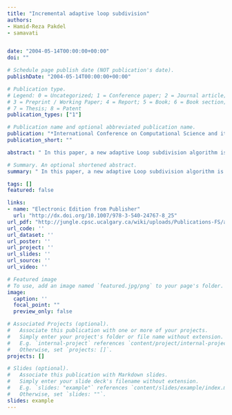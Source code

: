 ```yaml
---
title: "Incremental adaptive loop subdivision"
authors:
- Hamid-Reza Pakdel
- samavati


date: "2004-05-14T00:00:00+00:00"
doi: ""

# Schedule page publish date (NOT publication's date).
publishDate: "2004-05-14T00:00:00+00:00"

# Publication type.
# Legend: 0 = Uncategorized; 1 = Conference paper; 2 = Journal article;
# 3 = Preprint / Working Paper; 4 = Report; 5 = Book; 6 = Book section;
# 7 = Thesis; 8 = Patent
publication_types: ["1"]

# Publication name and optional abbreviated publication name.
publication: "*International Conference on Computational Science and its Applications (Springer, Berlin, Heidelberg)*"
publication_short: ""

abstract: " In this paper, a new adaptive Loop subdivision algorithm is introduced. Adaptive subdivision refines specific areas of a model according to user or application needs. Our algorithm extends the specified area such that when it is adaptively subdivided, it produces a smooth surface with visually pleasing connectivity. As adaptive subdivision is repeated, subdivision depth changes gradually from one area of the surface to another area. This smooth transition is analogous to anti-aliasing."

# Summary. An optional shortened abstract.
summary: " In this paper, a new adaptive Loop subdivision algorithm is introduced. Adaptive subdivision refines specific areas of a model according to user or application needs. Our algorithm extends the specified area such that when it is adaptively subdivided, it produces a smooth surface with visually pleasing connectivity. As adaptive subdivision is repeated, subdivision depth changes gradually from one area of the surface to another area. This smooth transition is analogous to anti-aliasing...."

tags: []
featured: false

links:
- name: "Electronic Edition from Publisher"
  url: "http://dx.doi.org/10.1007/978-3-540-24767-8_25"
url_pdf: "http://jungle.cpsc.ucalgary.ca/wiki/uploads/Publications-FS/adaptive-loop-iccsa2004-pakdel.pdf"
url_code: ''
url_dataset: ''
url_poster: ''
url_project: ''
url_slides: ''
url_source: ''
url_video: ''

# Featured image
# To use, add an image named `featured.jpg/png` to your page's folder. 
image:
  caption: ''
  focal_point: ""
  preview_only: false

# Associated Projects (optional).
#   Associate this publication with one or more of your projects.
#   Simply enter your project's folder or file name without extension.
#   E.g. `internal-project` references `content/project/internal-project/index.md`.
#   Otherwise, set `projects: []`.
projects: []

# Slides (optional).
#   Associate this publication with Markdown slides.
#   Simply enter your slide deck's filename without extension.
#   E.g. `slides: "example"` references `content/slides/example/index.md`.
#   Otherwise, set `slides: ""`.
slides: example
---
```

